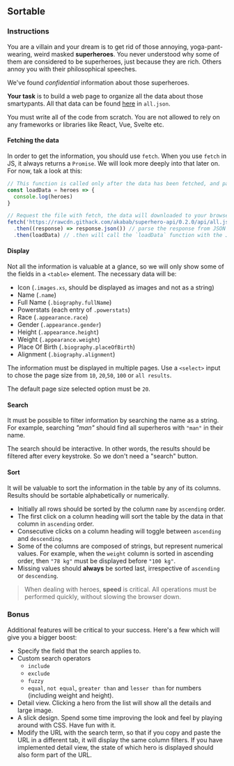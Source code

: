## Sortable

### Instructions

You are a villain and your dream is to get rid of those annoying, yoga-pant-wearing, weird masked **superheroes**.
You never understood why some of them are considered to be superheroes, just because they are rich. Others annoy you with their philosophical speeches.

We've found _confidential_ information about those superheroes.

**Your task** is to build a web page to organize all the data about those smartypants. All that data can be found [here](https://rawcdn.githack.com/akabab/superhero-api/0.2.0/api/all.json) in `all.json`.

You must write all of the code from scratch. You are not allowed to rely on any frameworks or libraries like React, Vue, Svelte etc.

#### Fetching the data
In order to get the information, you should use `fetch`.
When you use `fetch` in JS, it always returns a `Promise`. We will look more deeply into that later on. For now, tak a look at this:

```js
// This function is called only after the data has been fetched, and parsed.
const loadData = heroes => {
  console.log(heroes)
}

// Request the file with fetch, the data will downloaded to your browser cache.
fetch('https://rawcdn.githack.com/akabab/superhero-api/0.2.0/api/all.json')
  .then((response) => response.json()) // parse the response from JSON
  .then(loadData) // .then will call the `loadData` function with the JSON value.
```

#### Display

Not all the information is valuable at a glance, so we will only show some of the fields in a `<table>` element. The necessary data will be:

- Icon (`.images.xs`, should be displayed as images and not as a string)
- Name (`.name`)
- Full Name (`.biography.fullName`)
- Powerstats (each entry of `.powerstats`)
- Race (`.appearance.race`)
- Gender (`.appearance.gender`)
- Height (`.appearance.height`)
- Weight (`.appearance.weight`)
- Place Of Birth (`.biography.placeOfBirth`)
- Alignment (`.biography.alignment`)

The information must be displayed in multiple pages. Use a `<select>` input to chose the page size from `10`, `20`,`50`, `100` or `all results`.

The default page size selected option must be `20`.

#### Search

It must be possible to filter information by searching the name as a string. For example, searching _"man"_ should find all superheros with `"man"` in their name.

The search should be interactive. In other words, the results should be filtered after every keystroke. So we don't need a "search" button.

#### Sort

It will be valuable to sort the information in the table by any of its columns. Results should be sortable alphabetically or numerically.

- Initially all rows should be sorted by the column `name` by `ascending` order.
- The first click on a column heading will sort the table by the data in that column in `ascending` order.
- Consecutive clicks on a column heading will toggle between `ascending` and `descending`.
- Some of the columns are composed of strings, but represent numerical values. For example, when the `weight` column is sorted in ascending order, then `"78 kg"` must be displayed before `"100 kg"`.
- Missing values should **always** be sorted last, irrespective of `ascending` or `descending`.

> When dealing with heroes, **speed** is critical. All operations must be performed quickly, without slowing the browser down.

### Bonus

Additional features will be critical to your success. Here's a few which will give you a bigger boost:

- Specify the field that the search applies to.
- Custom search operators
    - `include`
    - `exclude`
    - `fuzzy`
    - `equal`, `not equal`, `greater than` and  `lesser than` for numbers (including weight and height).
- Detail view. Clicking a hero from the list will show all the details and large image.
- A slick design. Spend some time improving the look and feel by playing around with CSS. Have fun with it.
- Modify the URL with the search term, so that if you copy and paste the URL in a different tab, it will display the same column filters. If you have implemented detail view, the state of which hero is displayed should also form part of the URL.